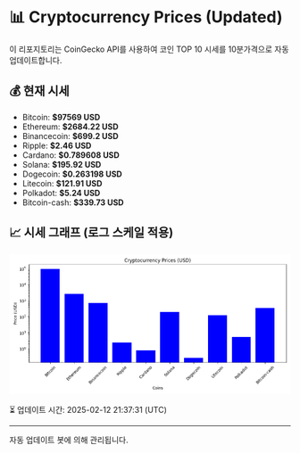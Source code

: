 
# 📊 Cryptocurrency Prices (Updated)

이 리포지토리는 CoinGecko API를 사용하여 코인 TOP 10 시세를 10분가격으로 자동 업데이트합니다.

## 💰 현재 시세
- Bitcoin: **$97569 USD**
- Ethereum: **$2684.22 USD**
- Binancecoin: **$699.2 USD**
- Ripple: **$2.46 USD**
- Cardano: **$0.789608 USD**
- Solana: **$195.92 USD**
- Dogecoin: **$0.263198 USD**
- Litecoin: **$121.91 USD**
- Polkadot: **$5.24 USD**
- Bitcoin-cash: **$339.73 USD**

## 📈 시세 그래프 (로그 스케일 적용)
![Crypto Prices](crypto_prices.png)

⏳ 업데이트 시간: 2025-02-12 21:37:31 (UTC)

---
자동 업데이트 봇에 의해 관리됩니다.

